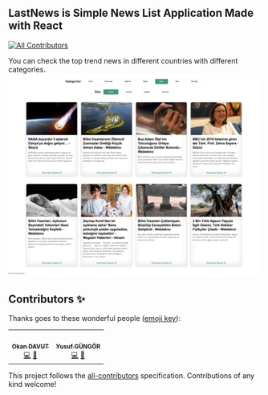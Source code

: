 ## LastNews is Simple News List Application Made with React
<!-- ALL-CONTRIBUTORS-BADGE:START - Do not remove or modify this section -->
[![All Contributors](https://img.shields.io/badge/all_contributors-2-orange.svg?style=flat-square)](#contributors-)
<!-- ALL-CONTRIBUTORS-BADGE:END -->


You can check the top trend news in different countries with different categories.
![Alt Text](./public/readme-screenshot.png)



## Contributors ✨

Thanks goes to these wonderful people ([emoji key](https://allcontributors.org/docs/en/emoji-key)):
<table>
  <tr>
       <td align="center"><a href="https://medium.com/@okandavut"><img src="https://avatars3.githubusercontent.com/u/10600157?v=4" width="100px;" alt=""/><br /><sub><b>Okan DAVUT</b></sub></a><br /><a href="https://github.com/okandavut/turk-haber/commits?author=okandavut" title="Code">💻</a> <a href="#maintenance-nadchif" title="Maintenance">🚧</a></td>
         <td align="center"><a href="https://yusufgungor.com/"><img src="https://avatars1.githubusercontent.com/u/40248363?s=460&u=d662827e3187aebbef2ac9567aa0eaf2c6e7cb5e&v=4" width="100px;" alt=""/><br /><sub><b>Yusuf GÜNGÖR</b></sub></a><br /><a href="https://github.com/okandavut/turk-haber/commits?author=yusfgungor" title="Code">💻</a> <a href="#maintenance-nadchif" title="Maintenance">🚧</a></td>
       </tr>
</table>

<!-- markdownlint-enable -->
<!-- prettier-ignore-end -->
<!-- ALL-CONTRIBUTORS-LIST:END -->

This project follows the [all-contributors](https://github.com/all-contributors/all-contributors) specification. Contributions of any kind welcome!
